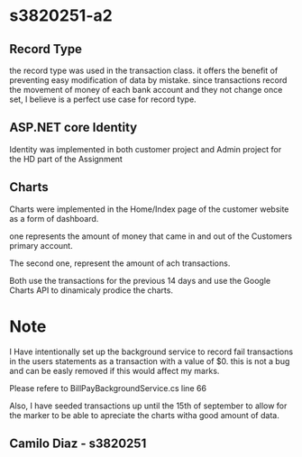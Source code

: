 # s3820251-a2

## Record Type

the record type was used in the transaction class. it offers the benefit of preventing easy modification of data by mistake. since transactions record the movement of money of each bank account and they not change once set, I believe is a perfect use case for record type.

## ASP.NET core Identity

Identity was implemented in both customer project and Admin project for the HD part of the Assignment

## Charts

Charts were implemented in the Home/Index page of the customer website as a form of dashboard.

one represents the amount of money that came in and out of the Customers primary account.

The second one, represent the amount of ach transactions.

Both use the transactions for the previous 14 days and use the Google Charts API to dinamicaly prodice the charts.

# Note

I Have intentionally set up the background service to record fail transactions in the users statements as a transaction with a value of $0. this is not a bug and can be easly removed if this would affect my marks.

Please refere to BillPayBackgroundService.cs line 66

Also, I have seeded transactions up until the 15th of september to allow for the marker to be able to apreciate the charts witha good amount of data.

## Camilo Diaz - s3820251